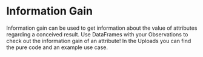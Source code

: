 # Information Gain
Information gain can be used to get information about the value of attributes regarding a conceived result.
Use DataFrames with your Observations to check out the information gain of an attribute!
In the Uploads you can find the pure code and an example use case.
